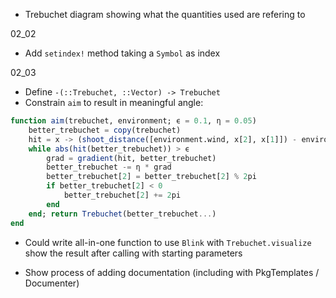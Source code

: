 - Trebuchet diagram showing what the quantities used are refering to

02_02
- Add `setindex!` method taking a `Symbol` as index

02_03
- Define `-(::Trebuchet, ::Vector) -> Trebuchet`
- Constrain `aim` to result in meaningful angle:

```julia
function aim(trebuchet, environment; ϵ = 0.1, η = 0.05)
    better_trebuchet = copy(trebuchet)
    hit = x -> (shoot_distance([environment.wind, x[2], x[1]]) - environment.target_distance)
    while abs(hit(better_trebuchet)) > ϵ
        grad = gradient(hit, better_trebuchet)
        better_trebuchet -= η * grad
        better_trebuchet[2] = better_trebuchet[2] % 2pi
        if better_trebuchet[2] < 0
            better_trebuchet[2] += 2pi
        end
    end; return Trebuchet(better_trebuchet...)
end
```

- Could write all-in-one function to use `Blink` with `Trebuchet.visualize` show
  the result after calling with starting parameters

- Show process of adding documentation
    (including with PkgTemplates / Documenter)
